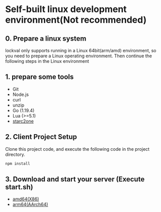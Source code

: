 # Self-built linux development environment(Not recommended)

## 0. Prepare a linux system
lockval only supports running in a Linux 64bit(arm/amd) environment, so you need to prepare a Linux operating environment. Then continue the following steps in the Linux environment

## 1. prepare some tools
- Git
- Node.js
- curl
- unzip
- Go (1.19.4)
- Lua (>=5.1)
- [starc2one](https://github.com/lockval/starc2one#INSTALLATION)

## 2. Client Project Setup

Clone this project code, and execute the following code in the project directory.



```sh
npm install
```


## 3. Download and start your server (Execute start.sh)

- [amd64(X86)](https://downloads.lockval.com/latest.amd64.linux.zip)
- [arm64(AArch64)](https://downloads.lockval.com/latest.arm64.linux.zip)



